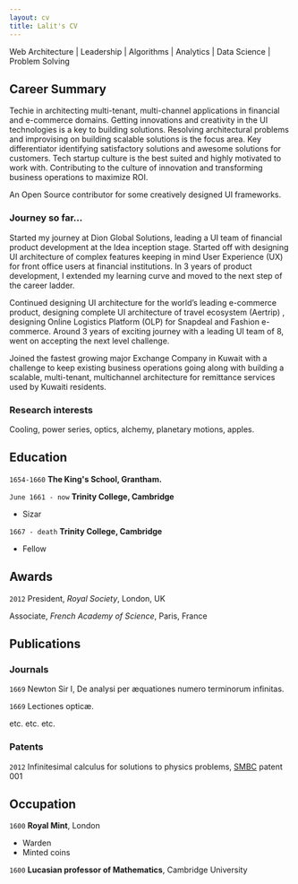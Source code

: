 ```yaml
---
layout: cv
title: Lalit's CV
---
```

<div>
	Web Architecture | Leadership | Algorithms | Analytics | Data Science | Problem Solving 
</div>


## Career Summary

Techie in architecting multi-tenant, multi-channel applications in financial and e-commerce domains. Getting innovations and creativity in the UI technologies is a key to building solutions. Resolving architectural problems and improvising on building scalable solutions is the focus area. Key differentiator identifying satisfactory solutions and awesome solutions for customers. Tech startup culture is the best suited and highly motivated to work with. Contributing to the culture of innovation and transforming business operations to maximize ROI.

An Open Source contributor for some creatively designed UI frameworks. 


### Journey so far...

Started my journey at Dion Global Solutions, leading a UI team of financial product development at the Idea inception stage. Started off with designing UI architecture of complex features keeping in mind User Experience (UX) for front office users at financial institutions. In 3 years of product development, I extended my learning curve and moved to the next step of the career ladder.

Continued designing UI architecture for the world’s leading e-commerce product, designing complete UI architecture of travel ecosystem (Aertrip) , designing Online Logistics Platform (OLP) for Snapdeal and Fashion e-commerce. Around 3 years of exciting journey with a leading UI team of 8, went on accepting the next level challenge.

Joined the fastest growing major Exchange Company in Kuwait with a challenge to keep existing business operations going along with building a scalable, multi-tenant, multichannel architecture for remittance services used by Kuwaiti residents.


### Research interests

Cooling, power series, optics, alchemy, planetary motions, apples.


## Education

`1654-1660`
__The King's School, Grantham.__

`June 1661 - now`
__Trinity College, Cambridge__

- Sizar

`1667 - death`
__Trinity College, Cambridge__

- Fellow



## Awards

`2012`
President, *Royal Society*, London, UK

Associate, *French Academy of Science*, Paris, France



## Publications

<!-- A list is also available [online](http://scholar.google.co.uk/citations?user=LTOTl0YAAAAJ) -->

### Journals

`1669`
Newton Sir I, De analysi per æquationes numero terminorum infinitas. 

`1669`
Lectiones opticæ.

etc. etc. etc.

### Patents

`2012`
Infinitesimal calculus for solutions to physics problems, [SMBC](http://www.techdirt.com/articles/20121011/09312820678/if-patents-had-been-around-time-newton.shtml) patent 001


## Occupation

`1600`
__Royal Mint__, London

- Warden
- Minted coins

`1600`
__Lucasian professor of Mathematics__, Cambridge University



<!-- ### Footer

Last updated: May 2013 -->


